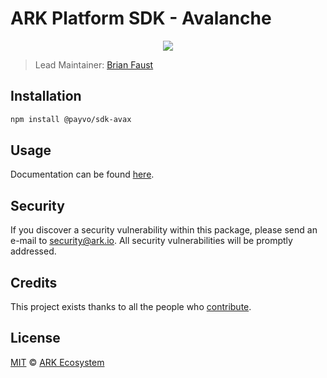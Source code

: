 # ARK Platform SDK - Avalanche

<p align="center">
    <img src="https://raw.githubusercontent.com/PayvoHQ/sdk/master/packages/sdk-avax/banner.png" />
</p>

> Lead Maintainer: [Brian Faust](https://github.com/faustbrian)

## Installation

```bash
npm install @payvo/sdk-avax
```

## Usage

Documentation can be found [here](https://ark.dev/docs/payvo-sdk/coins/ark).

## Security

If you discover a security vulnerability within this package, please send an e-mail to security@ark.io. All security vulnerabilities will be promptly addressed.

## Credits

This project exists thanks to all the people who [contribute](../../contributors).

## License

[MIT](LICENSE) © [ARK Ecosystem](https://ark.io)

